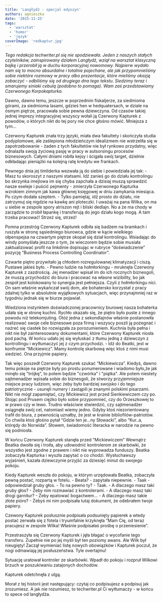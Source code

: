 ```yaml
---
title: 'Langłydż - specjal edyszyn'
authors: agnieszka
date: '2015-11-25'
tags:
  - 'warsztat'
  - 'humor'
  - 'język'
coverImage: 'redkaptur.jpg'
---
```


_Tego redakcja techwriter.pl się nie spodziewała. Jeden z naszych stałych
czytelników, zainspirowany działem Langłydż, wziął na warsztat klasyczną bajkę i
przerobił ją w duchu korporacyjnej nowomowy. Najpierw wydało nam się to mocno
absurdalne i totalnie pojechane, ale jak przypomnieliśmy sobie niektóre rozmowy
w pracy albo prezentacje, które mieliśmy okazję zobaczyć - odbiliśmy się od
drugiego dna tego tekstu. Siedzimy teraz i smarujemy siniaki cebulą (podobno to
pomaga). Wam zaś przedstawiamy Czerwonego Korpokapturka._

<!--truncate-->

Dawno, dawno temu, jeszcze w poprzednim fiskaljerze, za siedmioma górami, za
siedmioma lasami, gdzieś hen w hedquatersach, w dziale na ósmym piętrze,
pracowała sobie pewna dziewczyna. Od czasów takiej jednej imprezy integracyjnej
wszyscy wołali ją Czerwony Kapturek z powodów, o których nikt do tej pory nie
chce głośno mówić. Mniejsza z tym...

Czerwony Kapturek znała trzy języki, miała dwa fakultety i skończyła studia
podyplomowe, ale zaślepiona młodzieńczym idealizmem nie wstrzeliła się w
zapotrzebowanie - żaden z tych fakultetów nie był rynkowo przydatny, więc
odnalazła swoją życiową pasję w pracy w autsorsingu procesów biznesowych. Całymi
dniami robiła kejsy i ścigała swój target, dzielnie odkładając pieniążki na
kolejną ratę kredytu we frankach.

Pewnego dnia jej timliderka wezwała ją do siebie i powiedziała jej tak: - Masz
tu skoroszyt z naszymi statsami. Idź zanieś go do działu kontrolingu bo skrzynka
imejlowa im się chyba zapchała a dzisiaj muszą sprawdzić nasze eseleje i puścić
pejmenty - zmierzyła Czerwonego Kapturka wzrokiem zimnym jak kawa głównej
księgowej w dniu zamykania miesiąca. Po czym dodała szeptem. - Tylko pamiętaj,
idź prosto do działu, nie zatrzymuj się nigdzie na kawkę ani ploteczki. I uważaj
na pana Wilka, on ma u siebie w zespole spory atriszon rejt i bliski dedlajn. No
a że ma chody w zarządzie to zrobił łapankę i transferują do jego działu kogo
mogą. A tam trzeba pracować! Strzeż się, strzeż!

Pomna przestróg Czerwony Kapturek odbiła się badżem na bramkach i ruszyła w
stronę sąsiedniego biurowca, gdzie w kącie wielkiego ołpenspejsa na czwartym
piętrze okopał się dział kontrolingu. Wsiadając do windy pomyślała jeszcze o
tym, że wieczorem będzie sobie musiała zaktualizować profil na linkdinie
dopisując w rubryce “doświadczenie” pozycję “Business Process Controlling
Coordinator”.

Czwarte piętro przywitało ją chłodem rozregulowanej klimatyzacji i ciszą.
Pustawe jakieś było. - Pewno ludzie na hołmłorkingu - mruknęła Czerwony Kapturek
z zazdrością. Jej menadżer wpisał im do ich rocznych biznesgoli, że muszą
przychodzić do biura i pracować na własne wizibility, bo jak zespół jest
kolokowany to synergia jest pełniejsza. Czyli z hołmłorkingu nici. On sam
właśnie wykańczał swój dom, ale bohatersko korzystał z pracy zdalnej tylko w
absolutnie wyjątkowych sytuacjach, więc przynajmniej raz w tygodniu jednak się w
biurze pojawiał.

Wiedziona instynktem doświadczonej pracownicy biurowej nasza bohaterka udała się
w stronę kuchni. Rychło okazało się, że piętro było puste z innego powodu niż
telekomjuting. Otóż jedna z sekondlajnów właśnie postanowiła realizować swoje
cele biznesowe poza firmą i wszyscy poszli ją pożegnać i nażreć się ciastek bo
rozwiązała za porozumieniem. Kuchnia była pełna i nikt nie był zainteresowany
dokumentami, które Czerwony Kapturek niosła pod pachą. W końcu udało jej się
wyłuskać z tłumu jedną z dziewczyn z kontrollingu i wytłumaczyć jej z czym
przychodzi. - Idź do Beatki, jest w konfrumie “Mickiewicz”. Mamy kontrolę
skarbową więc ktoś z nimi musi siedzieć. Ona przyjmie papiery.

Tak więc poszedł Czerwony Kapturek szukać “Mickiewicza”. Kiedyś, dawno temu
pokoje na piętrze były po prostu ponumerowane i wiadomo było,że jak minęło się
"trójkę", to potem będzie "czwórka" i "piątka". Ale potem niestety sajtmenadżer
wpisała sobie do biznesgoli, że stworzy przyjemniejsze miejsce pracy ludziom,
więc żeby było bardziej swojsko i do tego patriotrycznie - usunęli numery i
zastąpili je znanymi polskimi pisarzami. Nikt nie mógł zapamiętać, czy
Mickiewicz jest przed Sienkiewiczem czy po. Stojąc pod Prusem ciężko było sobie
przypomnieć, czy do Orzeszkowej to w prawo czy w lewo. Trudno właściwie
stwierdzić, czy sajtmenadżer osiągnęła swój cel, natomiast wiemy jedno. Gdyby
ktoś niezorientowany trafił do biura, z pewnością uznałby, że jest w krainie
bibliofilów-patriotów. Co chwila ktoś głośno pytał “Gdzie ten je...ny Słowacki”,
albo “Kur..a, którędy do Norwida”. Słowem, świadomość literacka w narodzie na
pewno się podniosła.

W końcu Czerwony Kapturek stanęła przed “Mickiewiczem” Wewnątrz Beatka dwoiła
się i troiła, aby udowodnić kontrolerom ze skarbówki, że wszystko jest zgodne z
prawem i nikt nie wyprowadza funduszy. Beatka zobaczyła Kapturka i wyszła
zapytać o co chodzi. Wysłuchawszy wyjaśnień, kazała dziewczynie przyjść za
dziesięć minut do swojego pokoju.

Kiedy Kapturek weszła do pokoju, w którym urzędowała Beatka, zobaczyła pewną
postać, rozpartą w fotelu. - Beata? - zapytała niepewnie. - Taak - odpowiedział
gruby głos. - To na pewno ty? - Taak. - A dlaczego masz taki gruby głos? - Żeby
nim rozmawiać z kontrolerami. - A dlaczego masz taki drogi garnitur? - Żeby
epatować bogactwem… - A dlaczego masz takie złote pióro? - Żebyś mi nim
podpisała tutaj dokument, że odebrałem twoje papiery.

Czewony Kapturek posłusznie podpisała podsunięty papierek a wtedy postać zerwała
się z fotela i tryumfalnie krzyknęła “Mam Cię, od teraz pracujesz w zespole
Wilka! Właśnie podpisałaś prośbę o przeniesienie”.

Przestraszyła się Czerwony Kapturek i jęła błagać o wycofanie tego transferu.
Zupełnie nie po jej myśli był ten poziomy awans. Ale Wilk był nieugięty! Zaczął
wymieniać listę nowych obowiązków i Kapturek poczuł, że nogi odmawiają jej
posłuszeństwa. Tyle overtajmu!

Sytuację uratował kontroler ze skarbówki. Wpadł do pokoju i rozpruł Wilkowi
brzuch w poszukiwaniu zatajonych dochodów.

Kapturek odetchnęła z ulgą.

Morał z tej historii jest następujący: czytaj co podpisujesz a podpisuj jak
zrozumiesz. A jak nie rozumiesz, to techwriter.pl Ci wytłumaczy - w końcu to
spece od langłydża.
